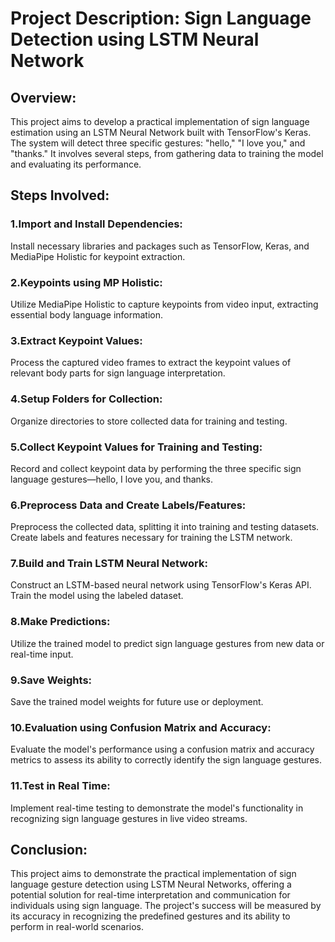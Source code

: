 # Project Description: Sign Language Detection using LSTM Neural Network

## Overview:
This project aims to develop a practical implementation of sign language estimation using an LSTM Neural Network built with TensorFlow's Keras. The system will detect three specific gestures: "hello," "I love you," and "thanks." It involves several steps, from gathering data to training the model and evaluating its performance.

## Steps Involved:

### 1.Import and Install Dependencies:

Install necessary libraries and packages such as TensorFlow, Keras, and MediaPipe Holistic for keypoint extraction.

### 2.Keypoints using MP Holistic:

Utilize MediaPipe Holistic to capture keypoints from video input, extracting essential body language information.

### 3.Extract Keypoint Values:

Process the captured video frames to extract the keypoint values of relevant body parts for sign language interpretation.

### 4.Setup Folders for Collection:

Organize directories to store collected data for training and testing.

### 5.Collect Keypoint Values for Training and Testing:

Record and collect keypoint data by performing the three specific sign language gestures—hello, I love you, and thanks.

### 6.Preprocess Data and Create Labels/Features:

Preprocess the collected data, splitting it into training and testing datasets. Create labels and features necessary for training the LSTM network.

### 7.Build and Train LSTM Neural Network:

Construct an LSTM-based neural network using TensorFlow's Keras API. Train the model using the labeled dataset.

### 8.Make Predictions:

Utilize the trained model to predict sign language gestures from new data or real-time input.

### 9.Save Weights:

Save the trained model weights for future use or deployment.

### 10.Evaluation using Confusion Matrix and Accuracy:

Evaluate the model's performance using a confusion matrix and accuracy metrics to assess its ability to correctly identify the sign language gestures.

### 11.Test in Real Time:

Implement real-time testing to demonstrate the model's functionality in recognizing sign language gestures in live video streams.


## Conclusion:
This project aims to demonstrate the practical implementation of sign language gesture detection using LSTM Neural Networks, offering a potential solution for real-time interpretation and communication for individuals using sign language. The project's success will be measured by its accuracy in recognizing the predefined gestures and its ability to perform in real-world scenarios.
